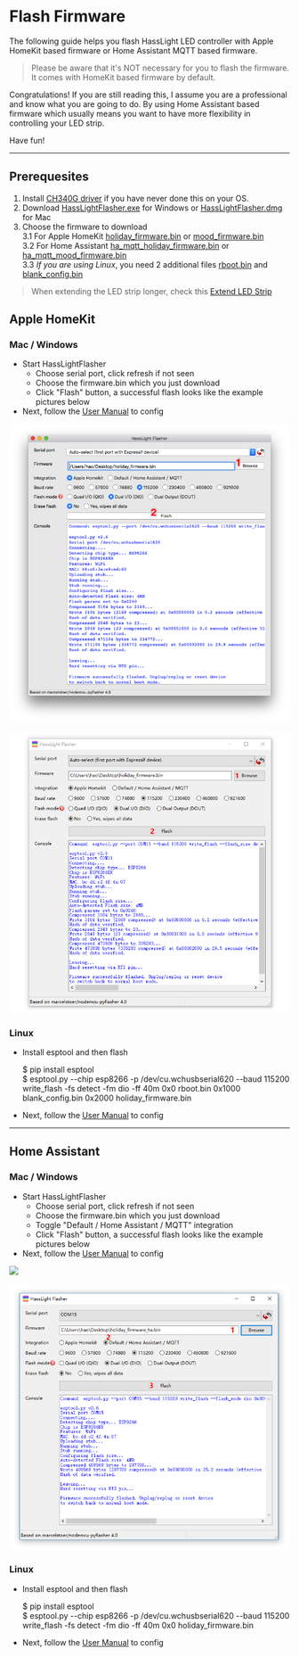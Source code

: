 # Flash Firmware

The following guide helps you flash HassLight LED controller with Apple HomeKit based firmware or Home Assistant MQTT based firmware.

> Please be aware that it's NOT necessary for you to flash the firmware. It comes with HomeKit based firmware by default.

Congratulations! If you are still reading this, I assume you are a professional and know what you are going to do. 
By using Home Assistant based firmware which usually means you want to have more flexibility in controlling your LED strip.

Have fun!

----

## Prerequesites 
1. Install [CH340G driver](https://sparks.gogo.co.nz/ch340.html) if you have never done this on your OS.
2. Download [HassLightFlasher.exe](https://github.com/hasslight/hasslightflasher/releases/download/v4.0-mod/HassLightFlasher-4.0-x64.exe) for Windows or [HassLightFlasher.dmg](https://github.com/hasslight/hasslightflasher/releases/download/v4.0-mod/HassLightFlasher-4.0.dmg) for Mac 
3. Choose the firmware to download  
3.1 For Apple HomeKit  [holiday_firmware.bin](https://github.com/hasslight/hasslight.github.io/releases/download/v1.0/homekit_holiday_5V_50_RGB.bin) or [mood_firmware.bin](https://github.com/hasslight/hasslight.github.io/releases/download/v1.0/homekit_mood_12V_300_GRB.bin)  
3.2 For Home Assistant [ha_mqtt_holiday_firmware.bin](https://github.com/hasslight/hasslight.github.io/releases/download/v1.0/ha_mqtt_holiday_5V_50_RGB.bin) or [ha_mqtt_mood_firmware.bin](https://github.com/hasslight/hasslight.github.io/releases/download/v1.0/ha_mqtt_mood_12V_300_GRB.bin)  
3.3 *If you are using Linux*, you need 2 additional files [rboot.bin](https://github.com/hasslight/hasslight.github.io/releases/download/v1.0/rboot.bin) and [blank_config.bin](https://github.com/hasslight/hasslight.github.io/releases/download/v1.0/blank_config.bin)  

> When extending the LED strip longer, check this [Extend LED Strip](/extend)

## Apple HomeKit


### Mac / Windows


* Start HassLightFlasher
   * Choose serial port, click refresh if not seen
   * Choose the firmware.bin which you just download 
   * Click "Flash" button, a successful flash looks like the example pictures below
* Next, follow the [User Manual](guide) to config

![](../imgs/hasslightflasher-mac.png)

![](../imgs/hasslightflasher-win.png)


### Linux

* Install esptool and then flash

    $ pip install esptool   
    $ esptool.py --chip esp8266 -p /dev/cu.wchusbserial620 --baud 115200 write_flash -fs detect -fm dio -ff 40m 0x0 rboot.bin 0x1000 blank_config.bin 0x2000 holiday_firmware.bin 

* Next, follow the [User Manual](guide) to config
----

## Home Assistant
### Mac / Windows

* Start HassLightFlasher
   * Choose serial port, click refresh if not seen
   * Choose the firmware.bin which you just download 
   * Toggle "Default / Home Assistant / MQTT" integration
   * Click "Flash" button, a successful flash looks like the example pictures below
* Next, follow the [User Manual](guide) to config

![](../imgs/hasslightflasher-mac-ha.png)

![](../imgs/hasslightflasher-win-ha.png)

### Linux

* Install esptool and then flash

    $ pip install esptool   
    $ esptool.py --chip esp8266 -p /dev/cu.wchusbserial620 --baud 115200 write_flash -fs detect -fm dio -ff 40m 0x0 holiday_firmware.bin 

* Next, follow the [User Manual](guide) to config